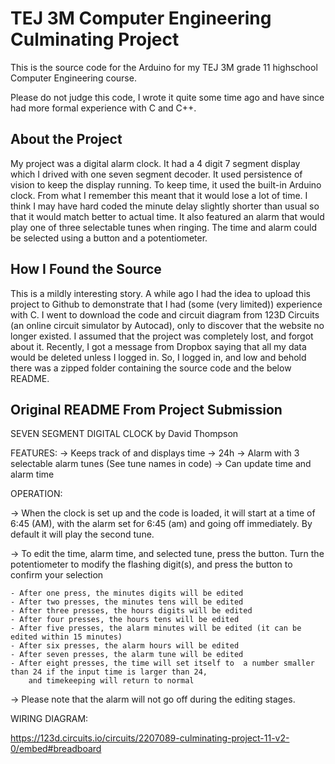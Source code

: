 
# TEJ 3M Computer Engineering Culminating Project

This is the source code for the Arduino for my TEJ 3M grade 11 highschool
Computer Engineering course.

Please do not judge this code, I wrote it quite some time ago and have since
had more formal experience with C and C++.

## About the Project

My project was a digital alarm clock. It had a 4 digit 7 segment display which I
drived with one seven segment decoder. It used persistence of vision to keep
the display running. To keep time, it used the built-in Arduino clock. From
what I remember this meant that it would lose a lot of time. I think I may have
hard coded the minute delay slightly shorter than usual so that it would match
better to actual time. It also featured an alarm that would play one of three
selectable tunes when ringing. The time and alarm could be selected using a
button and a potentiometer.

## How I Found the Source

This is a mildly interesting story. A while ago I had the idea to upload this
project to Github to demonstrate that I had (some (very limited)) experience
with C. I went to download the code and circuit diagram from 123D Circuits
(an online circuit simulator by Autocad), only to discover that the website no
longer existed. I assumed that the project was completely lost, and forgot about
it. Recently, I got a message from Dropbox saying that all my data would be
deleted unless I logged in. So, I logged in, and low and behold there was a
zipped folder containing the source code and the below README.

## Original README From Project Submission

SEVEN SEGMENT DIGITAL CLOCK
by David Thompson

FEATURES:
-> Keeps track of and displays time
-> 24h
-> Alarm with 3 selectable alarm tunes (See tune names in code)
-> Can update time and alarm time

OPERATION:

-> When the clock is set up and the code is loaded, it will start at a time of 6:45 (AM),
with the alarm set for 6:45 (am) and going off immediately. By default it will play the second tune.

-> To edit the time, alarm time, and selected tune, press the button.
Turn the potentiometer to modify the flashing digit(s), and press the button to confirm your selection

	- After one press, the minutes digits will be edited
	- After two presses, the minutes tens will be edited
	- After three presses, the hours digits will be edited
	- After four presses, the hours tens will be edited
	- After five presses, the alarm minutes will be edited (it can be edited within 15 minutes)
	- After six presses, the alarm hours will be edited
	- After seven presses, the alarm tune will be edited
	- After eight presses, the time will set itself to  a number smaller than 24 if the input time is larger than 24,
		and timekeeping will return to normal

-> Please note that the alarm will not go off during the editing stages.

WIRING DIAGRAM:

https://123d.circuits.io/circuits/2207089-culminating-project-11-v2-0/embed#breadboard

